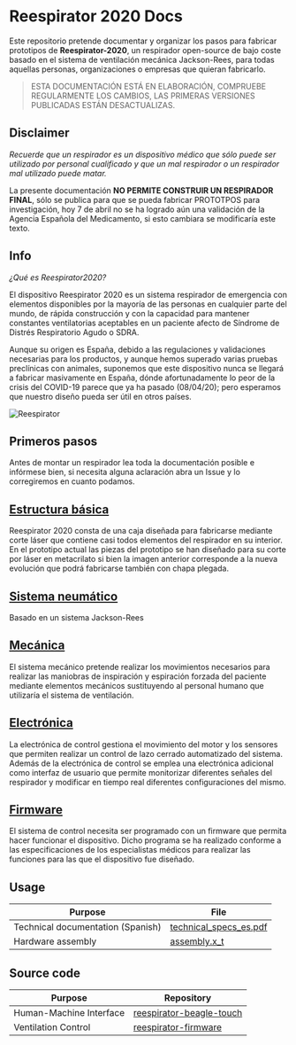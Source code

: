 # Reespirator 2020 Docs

Este repositorio pretende documentar y organizar los pasos para fabricar prototipos de  **Reespirator-2020**, un respirador open-source de bajo coste basado en el sistema de ventilación mecánica Jackson-Rees, para todas aquellas personas, organizaciones o empresas que quieran fabricarlo.  



> ESTA DOCUMENTACIÓN ESTÁ EN ELABORACIÓN, COMPRUEBE REGULARMENTE LOS CAMBIOS, LAS PRIMERAS VERSIONES PUBLICADAS ESTÁN DESACTUALIZAS. 



## Disclaimer
*Recuerde que un respirador es un dispositivo médico que sólo puede ser utilizado por personal cualificado y que un mal respirador o un respirador mal utilizado puede matar.*

La presente documentación **NO PERMITE CONSTRUIR UN RESPIRADOR FINAL**, sólo se publica para que se pueda fabricar PROTOTPOS para investigación, hoy 7 de abril no se ha logrado aún una validación de la Agencia Española del Medicamento, si esto cambiara se modificaría este texto.

## Info
*¿Qué es Reespirator2020?*

El dispositivo Reespirator 2020 es un sistema respirador de emergencia con elementos disponibles por la mayoría de las personas en cualquier parte del mundo, de rápida construcción y con la capacidad para mantener constantes ventilatorias aceptables en un paciente afecto de Síndrome de Distrés Respiratorio Agudo o SDRA.

Aunque su origen es España, debido a las regulaciones y validaciones necesarias para los productos, y aunque hemos superado varias pruebas preclínicas con animales, suponemos que este dispositivo nunca se llegará a fabricar masivamente en España, dónde afortunadamente lo peor de la crisis del COVID-19 parece que ya ha pasado (08/04/20); pero esperamos que nuestro diseño pueda ser útil en otros países.

![Reespirator](https://gitlab.com/reespirator/reespirator2020/-/blob/master/images/Reespirator-2020.png "Reespirator")


## Primeros pasos
Antes de montar un respirador lea toda la documentación posible e infórmese bien, si necesita alguna aclaración abra un Issue y lo corregiremos en cuanto podamos.


## [Estructura básica](https://gitlab.com/reesistencia/reespirator-doc/-/blob/master/CASE.md)
Reespirator 2020 consta de una caja diseñada para fabricarse mediante corte láser que contiene casi todos elementos del respirador en su interior. En el prototipo actual las piezas del prototipo se han diseñado para su corte por láser en metacrilato si bien la imagen anterior corresponde a la nueva evolución que podrá fabricarse también con chapa plegada.

## [Sistema neumático](https://gitlab.com/reesistencia/reespirator-doc/-/blob/master/NEUMATIC.md)
Basado en un sistema Jackson-Rees 

## [Mecánica](https://gitlab.com/reesistencia/reespirator-doc/-/blob/master/MECHANIC.md)
El sistema mecánico pretende realizar los movimientos necesarios para realizar las maniobras de inspiración y espiración forzada del paciente mediante elementos mecánicos sustituyendo al personal humano que utilizaría el sistema de ventilación.

## [Electrónica](https://gitlab.com/reesistencia/reespirator-doc/-/blob/master/ELECTRONIC.md)
La electrónica de control gestiona el movimiento del motor y los sensores que permiten realizar un control de lazo cerrado automatizado del sistema.
Además de la electrónica de control se emplea una electrónica adicional como interfaz de usuario que permite monitorizar diferentes señales del respirador y modificar en tiempo real diferentes configuraciones del mismo.

## [Firmware](https://gitlab.com/reesistencia/reespirator-doc/-/blob/master/FIRMWARE.md)
El sistema de control necesita ser programado con un firmware que permita hacer funcionar el dispositivo. Dicho programa se ha realizado conforme a las especificaciones de los especialistas médicos para realizar las funciones para las que el dispositivo fue diseñado.


## Usage

|              Purpose              |          File          |
| --------------------------------- | ---------------------- |
| Technical documentation (Spanish) | [technical_specs_es.pdf](https://gitlab.com/reesistencia/reespirator-doc/-/blob/master/technical_specs_es.pdf) |
| Hardware assembly                 | [assembly.x_t](https://gitlab.com/reesistencia/reespirator-doc/-/blob/master/assembly.x_t)           |

## Source code

|         Purpose         |                                      Repository                                      |
| ----------------------- | ------------------------------------------------------------------------------------ |
| Human-Machine Interface | [reespirator-beagle-touch](https://gitlab.com/reesistencia/reespirator-beagle-touch) |
| Ventilation Control     | [reespirator-firmware](https://gitlab.com/reesistencia/reespirator)                  |
